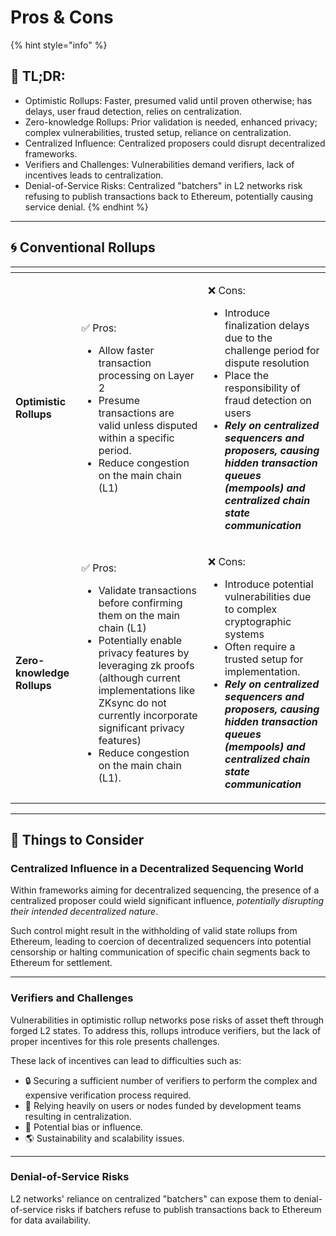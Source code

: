 # Pros & Cons

{% hint style="info" %}
## 📜 **TL;DR:**

* Optimistic Rollups: Faster, presumed valid until proven otherwise; has delays, user fraud detection, relies on centralization.
* Zero-knowledge Rollups: Prior validation is needed, enhanced privacy; complex vulnerabilities, trusted setup, reliance on centralization.
* Centralized Influence: Centralized proposers could disrupt decentralized frameworks.
* Verifiers and Challenges: Vulnerabilities demand verifiers, lack of incentives leads to centralization.
* Denial-of-Service Risks: Centralized "batchers" in L2 networks risk refusing to publish transactions back to Ethereum, potentially causing service denial.
{% endhint %}

***

## 🌀 **Conventional Rollups**

<table data-card-size="large" data-view="cards"><thead><tr><th></th><th></th><th></th></tr></thead><tbody><tr><td><strong>Optimistic Rollups</strong></td><td><p>✅ Pros:</p><ul><li>Allow faster transaction processing on Layer 2</li><li>Presume transactions are valid unless disputed within a specific period.</li><li>Reduce congestion on the main chain (L1)</li></ul></td><td><p>❌ Cons:</p><ul><li>Introduce finalization delays due to the challenge period for dispute resolution</li><li>Place the responsibility of fraud detection on users</li><li><em><strong>Rely on centralized sequencers and proposers, causing hidden transaction queues (mempools) and centralized chain state communication</strong></em></li></ul></td></tr><tr><td><strong>Zero-knowledge Rollups</strong></td><td><p>✅ Pros:</p><ul><li>Validate transactions before confirming them on the main chain (L1)</li><li>Potentially enable privacy features by leveraging zk proofs (although current implementations like ZKsync do not currently incorporate significant privacy features)</li><li>Reduce congestion on the main chain (L1).</li></ul></td><td><p>❌ Cons:</p><ul><li>Introduce potential vulnerabilities due to complex cryptographic systems</li><li>Often require a trusted setup for implementation.</li><li><em><strong>Rely on centralized sequencers and proposers, causing hidden transaction queues (mempools) and centralized chain state communication</strong></em></li></ul></td></tr></tbody></table>

***

## 💭 Things to Consider

### Centralized Influence in a Decentralized Sequencing World

Within frameworks aiming for decentralized sequencing, the presence of a centralized proposer could wield significant influence, _potentially disrupting their intended decentralized nature_.

Such control might result in the withholding of valid state rollups from Ethereum, leading to coercion of decentralized sequencers into potential censorship or halting communication of specific chain segments back to Ethereum for settlement.

***

### Verifiers and Challenges

Vulnerabilities in optimistic rollup networks pose risks of asset theft through forged L2 states. To address this, rollups introduce verifiers, but the lack of proper incentives for this role presents challenges.

These lack of incentives can lead to difficulties such as:

* 🔒 Securing a sufficient number of verifiers to perform the complex and expensive verification process required.
* 👥 Relying heavily on users or nodes funded by development teams resulting in centralization.
* 📣 Potential bias or influence.
* 🌎 Sustainability and scalability issues.

***

### Denial-of-Service Risks

L2 networks' reliance on centralized "batchers" can expose them to denial-of-service risks if batchers refuse to publish transactions back to Ethereum for data availability.
